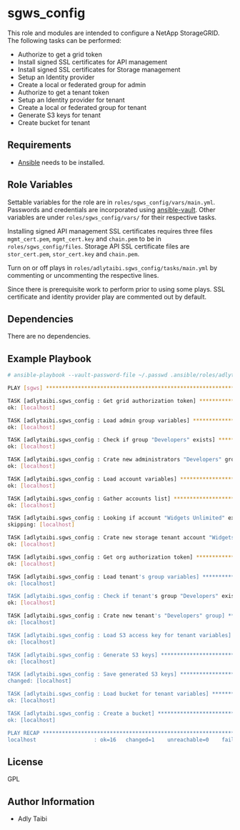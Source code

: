 sgws_config
===========

This role and modules are intended to configure a NetApp StorageGRID. The following tasks can be performed:

- Authorize to get a grid token
- Install signed SSL certificates for API management
- Install signed SSL certificates for Storage management
- Setup an Identity provider
- Create a local or federated group for admin
- Authorize to get a tenant token
- Setup an Identity provider for tenant
- Create a local or federated group for tenant
- Generate S3 keys for tenant
- Create bucket for tenant

Requirements
------------

- [Ansible](https://docs.ansible.com/ansible/latest/installation_guide/intro_installation.html) needs to be installed.

Role Variables
--------------

Settable variables for the role are in `roles/sgws_config/vars/main.yml`. Passwords and credentials are incorporated using [ansible-vault](https://docs.ansible.com/ansible/latest/cli/ansible-vault.html). Other variables are under `roles/sgws_config/vars/` for their respective tasks.

Installing signed API management SSL certificates requires three files `mgmt_cert.pem`, `mgmt_cert.key` and `chain.pem` to be in `roles/sgws_config/files`. Storage API SSL certificate files are `stor_cert.pem`, `stor_cert.key` and `chain.pem`.

Turn on or off plays in `roles/adlytaibi.sgws_config/tasks/main.yml` by commenting or uncommenting the respective lines.

Since there is prerequisite work to perform prior to using some plays. SSL certificate and identity provider play are commented out by default.

Dependencies
------------

There are no dependencies.

Example Playbook
----------------

```bash
# ansible-playbook --vault-password-file ~/.passwd .ansible/roles/adlytaibi.sgws_config/sgws_config.yml

PLAY [sgws] **********************************************************************************************************************

TASK [adlytaibi.sgws_config : Get grid authorization token] **********************************************************************
ok: [localhost]

TASK [adlytaibi.sgws_config : Load admin group variables] ************************************************************************
ok: [localhost]

TASK [adlytaibi.sgws_config : Check if group "Developers" exists] ****************************************************************
ok: [localhost]

TASK [adlytaibi.sgws_config : Crate new administrators "Developers" group] *******************************************************
ok: [localhost]

TASK [adlytaibi.sgws_config : Load account variables] ****************************************************************************
ok: [localhost]

TASK [adlytaibi.sgws_config : Gather accounts list] ******************************************************************************
ok: [localhost]

TASK [adlytaibi.sgws_config : Looking if account "Widgets Unlimited" exists] *****************************************************
skipping: [localhost]

TASK [adlytaibi.sgws_config : Crate new storage tenant account "Widgets Unlimited"] **********************************************
ok: [localhost]

TASK [adlytaibi.sgws_config : Get org authorization token] ***********************************************************************
ok: [localhost]

TASK [adlytaibi.sgws_config : Load tenant's group variables] *********************************************************************
ok: [localhost]

TASK [adlytaibi.sgws_config : Check if tenant's group "Developers" exists] *******************************************************
ok: [localhost]

TASK [adlytaibi.sgws_config : Crate new tenant's "Developers" group] *************************************************************
ok: [localhost]

TASK [adlytaibi.sgws_config : Load S3 access key for tenant variables] ***********************************************************
ok: [localhost]

TASK [adlytaibi.sgws_config : Generate S3 keys] **********************************************************************************
ok: [localhost]

TASK [adlytaibi.sgws_config : Save generated S3 keys] ****************************************************************************
changed: [localhost]

TASK [adlytaibi.sgws_config : Load bucket for tenant variables] ******************************************************************
ok: [localhost]

TASK [adlytaibi.sgws_config : Create a bucket] ***********************************************************************************
ok: [localhost]

PLAY RECAP ***********************************************************************************************************************
localhost                  : ok=16   changed=1    unreachable=0    failed=0    skipped=1    rescued=0    ignored=0

```

License
-------

GPL

Author Information
------------------

- Adly Taibi

